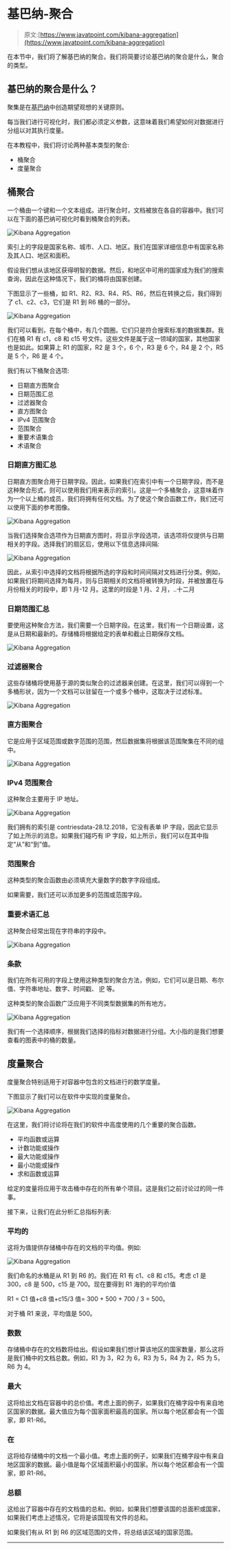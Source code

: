 # 基巴纳-聚合

> 原文:[https://www.javatpoint.com/kibana-aggregation](https://www.javatpoint.com/kibana-aggregation)

在本节中，我们将了解基巴纳的聚合。我们将简要讨论基巴纳的聚合是什么，聚合的类型。

## 基巴纳的聚合是什么？

聚集是在[基巴纳](https://www.javatpoint.com/kibana)中创造期望观想的关键原则。

每当我们进行可视化时，我们都必须定义参数，这意味着我们希望如何对数据进行分组以对其执行度量。

在本教程中，我们将讨论两种基本类型的聚合:

*   桶聚合
*   度量聚合

## 桶聚合

一个桶由一个键和一个文本组成。进行聚合时，文档被放在各自的容器中。我们可以在下面的基巴纳可视化时看到桶聚合的列表。

![Kibana Aggregation](../Images/491c8d37393a5d1eb040512049950887.png)

索引上的字段是国家名称、城市、人口、地区。我们在国家详细信息中有国家名称及其人口、地区和面积。

假设我们想从该地区获得明智的数据。然后，和地区中可用的国家成为我们的搜索查询，因此在这种情况下，我们的桶将由国家创建。

下图显示了一些桶，如 R1、R2、R3、R4、R5、R6，然后在转换之后，我们得到了 c1、c2、c3，它们是 R1 到 R6 桶的一部分。

![Kibana Aggregation](../Images/df9e6e49b086e5b389337935b88f7aef.png)

我们可以看到，在每个桶中，有几个圆圈。它们只是符合搜索标准的数据集群。我们在桶 R1 有 c1，c8 和 c15 号文件。这些文件是属于这一领域的国家，其他国家也是如此。如果算上 R1 的国家，R2 是 3 个，6 个，R3 是 6 个，R4 是 2 个，R5 是 5 个，R6 是 4 个。

我们有以下桶聚合选项:

*   日期直方图聚合
*   日期范围汇总
*   过滤器聚合
*   直方图聚合
*   IPv4 范围聚合
*   范围聚合
*   重要术语集合
*   术语聚合

### 日期直方图汇总

日期直方图聚合用于日期字段。因此，如果我们在索引中有一个日期字段，而不是这种聚合形式，则可以使用我们用来表示的索引。这是一个多桶聚合，这意味着作为一个以上桶的成员，我们将拥有任何文档。为了使这个聚合函数工作，我们还可以使用下面的参考图像。

![Kibana Aggregation](../Images/4d9d948feacdedacb5ee954ea7e5532c.png)

当我们选择聚合选项作为日期直方图时，将显示字段选项，该选项将仅提供与日期相关的字段。选择我们的扇区后，使用以下信息选择间隔:

![Kibana Aggregation](../Images/39e57c9a2f112536ce21539450e2e462.png)

因此，从索引中选择的文档将根据所选的字段和时间间隔对文档进行分类。例如，如果我们将期间选择为每月，则与日期相关的文档将被转换为时段，并被放置在与月份相关的时段中，即 1 月-12 月。这里的时段是 1 月、2 月，..十二月

### 日期范围汇总

要使用这种聚合方法，我们需要一个日期字段。在这里，我们有一个日期设置，这是从日期和最新的。存储桶将根据给定的表单和截止日期保存文档。

![Kibana Aggregation](../Images/4e17d2659bce83511abb5f39efe0dc6b.png)

### 过滤器聚合

这些存储桶将使用基于源的类似聚合的过滤器来创建。在这里，我们可以得到一个多桶形状，因为一个文档可以驻留在一个或多个桶中，这取决于过滤标准。

![Kibana Aggregation](../Images/c7b01e076c24114fbe286f27441b2f67.png)

### 直方图聚合

它是应用于区域范围或数字范围的范围，然后数据集将根据该范围聚集在不同的组中。

![Kibana Aggregation](../Images/077cf342beb4106d36f78da81c36559f.png)

### IPv4 范围聚合

这种聚合主要用于 IP 地址。

![Kibana Aggregation](../Images/f4229d6e883bea8076a485f8e6ec0ce7.png)

我们拥有的索引是 contriesdata-28.12.2018，它没有表单 IP 字段，因此它显示了如上所示的消息。如果我们碰巧有 IP 字段，如上所示，我们可以在其中指定“从”和“到”值。

### 范围聚合

这种类型的聚合函数由必须填充大量数字的数字字段组成。

如果需要，我们还可以添加更多的范围或范围字段。

### 重要术语汇总

这种聚合经常出现在字符串的字段中。

![Kibana Aggregation](../Images/bd8f24b7587b96e60d00e00bd47b77ef.png)

### 条款

我们在所有可用的字段上使用这种类型的聚合方法，例如，它们可以是日期、布尔值、字符串地址、数字、时间戳、 [IP](https://www.javatpoint.com/ip) 等。

这种类型的聚合函数广泛应用于不同类型数据集的所有地方。

![Kibana Aggregation](../Images/82d37f25ddab177610c061318dd72706.png)

我们有一个选择顺序，根据我们选择的指标对数据进行分组。大小指的是我们想要查看的图表中的桶的数量。

## 度量聚合

度量聚合特别适用于对容器中包含的文档进行的数学度量。

下图显示了我们可以在软件中实现的度量聚合。

![Kibana Aggregation](../Images/90fd26a6c02ac6a46a998e75e14e56db.png)

在这里，我们将讨论将在我们的软件中高度使用的几个重要的聚合函数。

*   平均函数或运算
*   计数功能或操作
*   最大功能或操作
*   最小功能或操作
*   求和函数或运算

给定的度量将应用于攻击桶中存在的所有单个项目。这是我们之前讨论过的同一件事。

接下来，让我们在此分析汇总指标列表:

### 平均的

这将为值提供存储桶中存在的文档的平均值。例如:

![Kibana Aggregation](../Images/ce31cf0fd3b1654910d2f2a655d9a6e5.png)

我们命名的水桶是从 R1 到 R6 的。我们在 R1 有 c1、c8 和 c15。考虑 c1 是 300，c8 是 500，c15 是 700。现在要得到 R1 海豹的平均价值

R1 = C1 值+c8 值+c15/3 值= 300 + 500 + 700 / 3 = 500。

对于桶 R1 来说，平均值是 500。

### 数数

存储桶中存在的文档数将给出。假设如果我们想计算该地区的国家数量，那么这将是我们桶中的文档总数。例如，R1 为 3，R2 为 6，R3 为 5，R4 为 2，R5 为 5，R6 为 4。

### 最大

这将给出文档在容器中的总价值。考虑上面的例子，如果我们在桶字段中有来自地区国家的数据。最大值应为每个国家面积最高的国家。所以每个地区都会有一个国家，即 R1-R6。

### 在

这将给存储桶中的文档一个最小值。考虑上面的例子，如果我们在桶字段中有来自地区国家的数据。最小值是每个区域面积最小的国家。所以每个地区都会有一个国家，即 R1-R6。

### 总额

这给出了容器中存在的文档值的总和。例如，如果我们想要该国的总面积或国家，如果我们考虑上述情况，它将是该国现有文件的总和。

如果我们有从 R1 到 R6 的区域范围的文件，将总结该区域的国家范围。

* * *